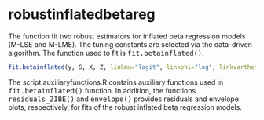 
# robustinflatedbetareg

<!-- badges: start -->
<!-- badges: end -->

The function fit two robust estimators for inflated beta regression models (M-LSE and M-LME).
The tuning constants are selected via the data-driven algorithm. The function used to fit is <tt>fit.betainflated()</tt>.

```r
fit.betainflated(y, S, X, Z, linkmu="logit", linkphi="log", linkvartheta = "logit")
```

The script auxiliaryfunctions.R contains auxiliary functions used in <tt>fit.betainflated()</tt> 
function. In addition, the functions <tt>residuals_ZIBE()</tt> and <tt>envelope()</tt> provides
residuals and envelope plots, respectively, for fits of the robust inflated beta regression
models. 